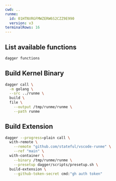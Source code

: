 ```yaml
---
cwd: ..
runme:
  id: 01HTNVRGFMWZERW6S2CZZ9E990
  version: v3
terminalRows: 16
---
```


## List available functions

```sh {"excludeFromRunAll":"true","id":"01HTNVRK3AJ2AT8M24TA996RCJ","terminalRows":"15"}
dagger functions
```

## Build Kernel Binary

```sh {"id":"01HTQBSZTS5M1HP3GGP4T99PT0","name":"KERNEL_BINARY"}
dagger call \
  -m golang \
  --src ../runme \
  build \
  file \
    --output /tmp/runme/runme \
    --path runme
```

## Build Extension

```sh {"id":"01HTNZBARHB97RPQPCVQZ7PNRN","name":"EXTENSION_VSIX"}
dagger --progress=plain call \
  with-remote \
    --remote "github.com/stateful/vscode-runme" \
    --ref "main" \
  with-container \
    --binary /tmp/runme/runme \
    --presetup dagger/scripts/presetup.sh \
  build-extension \
    --github-token-secret cmd:"gh auth token"
```
